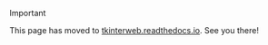> [!IMPORTANT]
> This page has moved to [tkinterweb.readthedocs.io](https://tkinterweb.readthedocs.io/en/latest/upgrading.html). See you there!